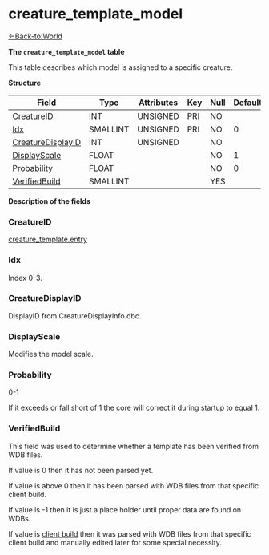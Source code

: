 # creature_template_model

[<-Back-to:World](database-world.md)

**The `creature_template_model` table**

This table describes which model is assigned to a specific creature.

**Structure**

| Field                  | Type     | Attributes | Key | Null | Default | Extra | Comment |
| ---------------------- | -------- | ---------- | --- | ---- | ------- | ----- | ------- |
| [CreatureID][1]        | INT      | UNSIGNED   | PRI | NO   |         |       |         |
| [Idx][2]               | SMALLINT | UNSIGNED   | PRI | NO   | 0       |       |         |
| [CreatureDisplayID][3] | INT      | UNSIGNED   |     | NO   |         |       |         |
| [DisplayScale][4]      | FLOAT    |            |     | NO   | 1       |       |         |
| [Probability][5]       | FLOAT    |            |     | NO   | 0       |       |         |
| [VerifiedBuild][6]     | SMALLINT |            |     | YES  |         |       |         |

[1]: #creatureid
[2]: #idx
[3]: #creaturedisplayid
[4]: #displayscale
[5]: #probability
[6]: #verifiedbuild

**Description of the fields**

### CreatureID

[creature_template.entry](creature_template#entry)

### Idx

Index 0-3.

### CreatureDisplayID

DisplayID from CreatureDisplayInfo.dbc.

### DisplayScale

Modifies the model scale.

### Probability

0-1

If it exceeds or fall short of 1 the core will correct it during startup to equal 1.

### VerifiedBuild

This field was used to determine whether a template has been verified from WDB files.

If value is 0 then it has not been parsed yet.

If value is above 0 then it has been parsed with WDB files from that specific client build.

If value is -1 then it is just a place holder until proper data are found on WDBs.

If value is [client build](realmlist#gamebuild) then it was parsed with WDB files from that specific client build and manually edited later for some special necessity.
